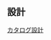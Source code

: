 設計
-------------------------------------------------------------------------------
[カタログ設計](https://docs.google.com/spreadsheets/d/1FujtZGR9_B0whramo-mk7RiRKassdA5JuwIrUBpIjaM/edit?usp=sharing)
